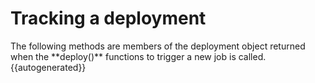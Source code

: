 <h1>Tracking a deployment</h1>
The following methods are members of the deployment object returned when the **deploy()** functions to trigger a new job is called.
{{autogenerated}}

